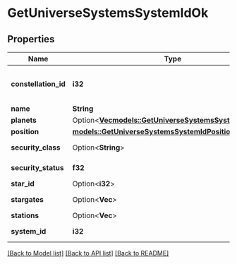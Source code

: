# GetUniverseSystemsSystemIdOk

## Properties

Name | Type | Description | Notes
------------ | ------------- | ------------- | -------------
**constellation_id** | **i32** | The constellation this solar system is in | 
**name** | **String** | name string | 
**planets** | Option<[**Vec<models::GetUniverseSystemsSystemIdPlanet>**](get_universe_systems_system_id_planet.md)> | planets array | [optional]
**position** | [**models::GetUniverseSystemsSystemIdPosition**](get_universe_systems_system_id_position.md) |  | 
**security_class** | Option<**String**> | security_class string | [optional]
**security_status** | **f32** | security_status number | 
**star_id** | Option<**i32**> | star_id integer | [optional]
**stargates** | Option<**Vec<i32>**> | stargates array | [optional]
**stations** | Option<**Vec<i32>**> | stations array | [optional]
**system_id** | **i32** | system_id integer | 

[[Back to Model list]](../README.md#documentation-for-models) [[Back to API list]](../README.md#documentation-for-api-endpoints) [[Back to README]](../README.md)


